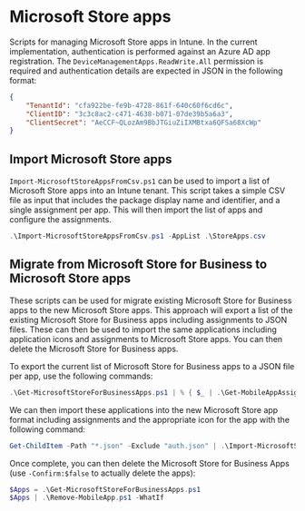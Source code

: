 # Microsoft Store apps

Scripts for managing Microsoft Store apps in Intune. In the current implementation, authentication is performed against an Azure AD app registration. The `DeviceManagementApps.ReadWrite.All` permission is required and authentication details are expected in JSON in the following format:

```json
{
    "TenantId": "cfa922be-fe9b-4728-861f-640c60f6cd6c",
    "ClientID": "3c3c8ac2-c471-4638-b071-07de39b5a6a3",
    "ClientSecret": "AeCCF~QLozAm9BbJTGiuZiIXMBtxa6QFSa68XcWp"
}
```

## Import Microsoft Store apps

`Import-MicrosoftStoreAppsFromCsv.ps1` can be used to import a list of Microsoft Store apps into an Intune tenant. This script takes a simple CSV file as input that includes the package display name and identifier, and a single assignment per app. This will then import the list of apps and configure the assignments.

```powershell
.\Import-MicrosoftStoreAppsFromCsv.ps1 -AppList .\StoreApps.csv
```

## Migrate from Microsoft Store for Business to Microsoft Store apps

These scripts can be used for migrate existing Microsoft Store for Business apps to the new Microsoft Store apps. This approach will export a list of the existing Microsoft Store for Business apps including assignments to JSON files. These can then be used to import the same applications including application icons and assignments to Microsoft Store apps. You can then delete the Microsoft Store for Business apps.

To export the current list of Microsoft Store for Business apps to a JSON file per app, use the following commands:

```powershell
.\Get-MicrosoftStoreForBusinessApps.ps1 | % { $_ | .\Get-MobileAppAssignments.ps1 | Out-File -FilePath ".\$($_.DisplayName).json" }
```

We can then import these applications into the new Microsoft Store app format including assignments and the appropriate icon for the app with the following command:

```powershell
Get-ChildItem -Path "*.json" -Exclude "auth.json" | .\Import-MicrosoftStoreAppsFromJson.ps1
```

Once complete, you can then delete the Microsoft Store for Business Apps (use `-Confirm:$false` to actually delete the apps):

```powershell
$Apps = .\Get-MicrosoftStoreForBusinessApps.ps1
$Apps | .\Remove-MobileApp.ps1 -WhatIf
```
